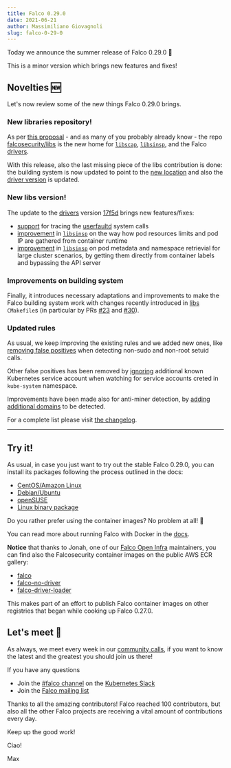 ```yaml
---
title: Falco 0.29.0
date: 2021-06-21
author: Massimiliano Giovagnoli
slug: falco-0-29-0
---
```


Today we announce the summer release of Falco 0.29.0 🌱

This is a minor version which brings new features and fixes!

## Novelties 🆕

Let's now review some of the new things Falco 0.29.0 brings.

### New libraries repository!

As per [this proposal](https://github.com/falcosecurity/falco/blob/master/proposals/20210119-libraries-contribution.md) - and as many of you probably already know - the repo [falcosecurity/libs](https://github.com/falcosecurity/libs) is the new home for [`libscap`](https://github.com/falcosecurity/libs/tree/master/userspace/libscap), [`libsinsp`](https://github.com/falcosecurity/libs/tree/master/userspace/libsinsp), and the Falco [drivers](https://github.com/falcosecurity/libs/tree/master/driver).

With this release, also the last missing piece of the libs contribution is done: the building system is now updated to point to the [new location](https://download.falco.org/?prefix=driver/17f5df52a7d9ed6bb12d3b1768460def8439936d/) and also the [driver version](https://download.falco.org/?prefix=driver/17f5df52a7d9ed6bb12d3b1768460def8439936d/) is updated.

### New libs version!

The update to the [drivers](https://github.com/falcosecurity/libs/tree/master/driver) version [17f5d](https://github.com/falcosecurity/libs) brings new features/fixes:
- [support](https://github.com/falcosecurity/libs/pull/50) for tracing the [userfaultd](https://www.kernel.org/doc/html/latest/admin-guide/mm/userfaultfd.html) system calls
- [improvement](https://github.com/falcosecurity/libs/pull/32) in [`libsinsp`](https://github.com/falcosecurity/libs/tree/master/userspace/libsinsp) on the way how pod resources limits and pod IP are gathered from container runtime
- [improvement](https://github.com/falcosecurity/libs/pull/15) in [`libsinsp`](https://github.com/falcosecurity/libs/tree/master/userspace/libsinsp) on pod metadata and namespace retrievial for large cluster scenarios, by getting them directly from container labels and bypassing the API server

### Improvements on building system

Finally, it introduces necessary adaptations and improvements to make the Falco building system work with changes recently introduced in [libs](https://github.com/falcosecurity/libs) `CMakefile`s (in particular by PRs [#23](https://github.com/falcosecurity/libs/pull/23) and [#30](https://github.com/falcosecurity/libs/pull/30)).

### Updated rules

As usual, we keep improving the existing rules and we added new ones, like [removing false positives](https://github.com/falcosecurity/falco/pull/1665) when detecting non-sudo and non-root setuid calls.

Other false positives has been removed by [ignoring](https://github.com/falcosecurity/falco/pull/1659) additional known Kubernetes service account when watching for service accounts creted in `kube-system` namespace.

Improvements have been made also for anti-miner detection, by [adding additional domains](https://github.com/falcosecurity/falco/pull/1676) to be detected.


For a complete list please visit [the changelog](https://github.com/falcosecurity/falco/releases/tag/0.29.0).

---

## Try it!

As usual, in case you just want to try out the stable Falco 0.29.0, you can install its packages following the process outlined in the docs:

- [CentOS/Amazon Linux](https://falco.org/docs/getting-started/installation/#centos-rhel)
- [Debian/Ubuntu](https://falco.org/docs/getting-started/installation/#debian)
- [openSUSE](https://falco.org/docs/getting-started/installation/#suse)
- [Linux binary package](https://falco.org/docs/getting-started/installation/#linux-binary)

Do you rather prefer using the container images? No problem at all! 🐳

You can read more about running Falco with Docker in the [docs](https://falco.org/docs/getting-started/running/#docker).

**Notice** that thanks to Jonah, one of our [Falco Open Infra](https://github.com/falcosecurity/test-infra) maintainers, you can find also the Falcosecurity container images on the public AWS ECR gallery:
- [falco](https://gallery.ecr.aws/falcosecurity/falco)
- [falco-no-driver](https://gallery.ecr.aws/falcosecurity/falco-no-driver)
- [falco-driver-loader](https://gallery.ecr.aws/falcosecurity/falco-driver-loader)

This makes part of an effort to publish Falco container images on other registries that began while cooking up Falco 0.27.0.


## Let's meet 🤝

As always, we meet every week in our [community calls](https://github.com/falcosecurity/community),
if you want to know the latest and the greatest you should join us there!

If you have any questions

- Join the [#falco channel](https://kubernetes.slack.com/messages/falco) on the [Kubernetes Slack](https://slack.k8s.io)
- Join the [Falco mailing list](https://lists.cncf.io/g/cncf-falco-dev)

Thanks to all the amazing contributors! Falco reached 100 contributors, but also all the other Falco projects are receiving a vital amount of contributions every day.

Keep up the good work!

Ciao!

Max
